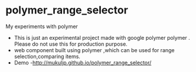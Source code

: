 # polymer_range_selector
My experiments with polymer
* This is just an experimental project made with google polymer polymer . Please do not use this for production purpose.
* web component built using polymer ,which can be used for range selection,comparing  items.
* Demo -http://mukuljp.github.io/polymer_range_selector/
 

